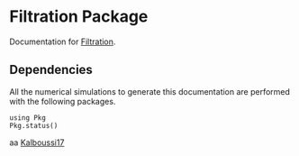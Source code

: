 # Filtration Package

Documentation for [Filtration](https://github.com/remydutto/Filtration.jl.jl).

## Dependencies

All the numerical simulations to generate this documentation are performed with the following packages.

```@example
using Pkg
Pkg.status()
```

aa [Kalboussi17](@cite)
